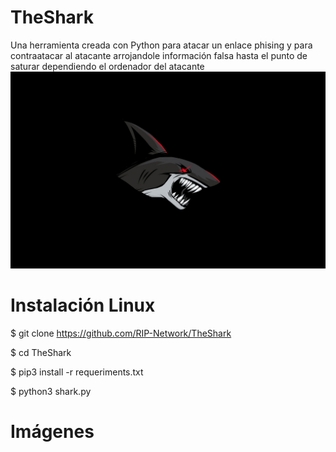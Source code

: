 # TheShark
Una herramienta creada con Python para atacar un enlace phising y para contraatacar al atacante arrojandole información falsa hasta el punto de saturar dependiendo el ordenador del atacante 
![Screenshot](shark-dark-5k-wc-1440x900.jpg)
# Instalación Linux 

$ git clone https://github.com/RIP-Network/TheShark

$ cd TheShark

$ pip3 install -r requeriments.txt

$ python3 shark.py

# Imágenes 
